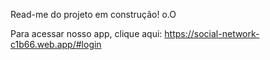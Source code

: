 Read-me do projeto em construção! o.O

Para acessar nosso app, clique aqui: https://social-network-c1b66.web.app/#login
